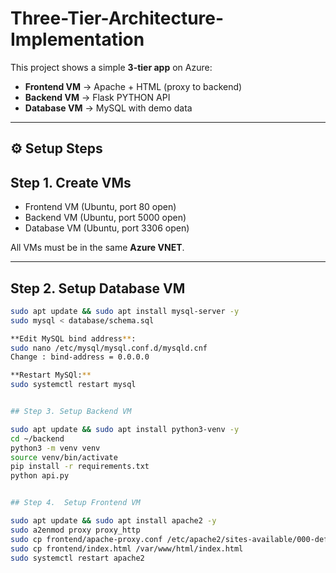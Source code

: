 # Three-Tier-Architecture-Implementation

This project shows a simple **3-tier app** on Azure:
- **Frontend VM** → Apache + HTML (proxy to backend)
- **Backend VM** → Flask PYTHON API
- **Database VM** → MySQL with demo data

---

## ⚙️ Setup Steps

## Step 1. Create VMs
- Frontend VM (Ubuntu, port 80 open)
- Backend VM (Ubuntu, port 5000 open)
- Database VM (Ubuntu, port 3306 open)

All VMs must be in the same **Azure VNET**.

---

## Step 2. Setup Database VM
```bash
sudo apt update && sudo apt install mysql-server -y
sudo mysql < database/schema.sql

**Edit MySQL bind address**:
sudo nano /etc/mysql/mysql.conf.d/mysqld.cnf
Change : bind-address = 0.0.0.0

**Restart MySQl:**
sudo systemctl restart mysql


## Step 3. Setup Backend VM

sudo apt update && sudo apt install python3-venv -y
cd ~/backend
python3 -m venv venv
source venv/bin/activate
pip install -r requirements.txt
python api.py


## Step 4.  Setup Frontend VM

sudo apt update && sudo apt install apache2 -y
sudo a2enmod proxy proxy_http
sudo cp frontend/apache-proxy.conf /etc/apache2/sites-available/000-default.conf
sudo cp frontend/index.html /var/www/html/index.html
sudo systemctl restart apache2
